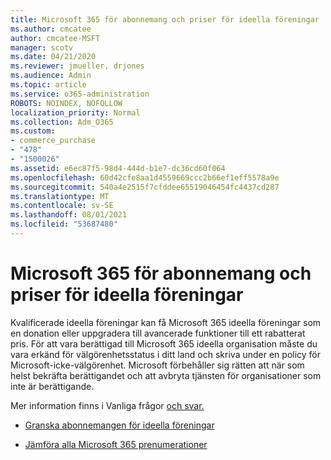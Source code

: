 ```yaml
---
title: Microsoft 365 för abonnemang och priser för ideella föreningar
ms.author: cmcatee
author: cmcatee-MSFT
manager: scotv
ms.date: 04/21/2020
ms.reviewer: jmueller, drjones
ms.audience: Admin
ms.topic: article
ms.service: o365-administration
ROBOTS: NOINDEX, NOFOLLOW
localization_priority: Normal
ms.collection: Adm_O365
ms.custom:
- commerce_purchase
- "478"
- "1500026"
ms.assetid: e6ec87f5-98d4-444d-b1e7-dc36cd60f064
ms.openlocfilehash: 60d42cfe8aa1d4559669ccc2b66ef1eff5578a9e
ms.sourcegitcommit: 540a4e2515f7cfddee65519046454fc4437cd287
ms.translationtype: MT
ms.contentlocale: sv-SE
ms.lasthandoff: 08/01/2021
ms.locfileid: "53687480"
---
```

# <a name="microsoft-365-for-nonprofit-plans-and-pricing"></a>Microsoft 365 för abonnemang och priser för ideella föreningar

Kvalificerade ideella föreningar kan få Microsoft 365 ideella föreningar som en donation eller uppgradera till avancerade funktioner till ett rabatterat pris. För att vara berättigad till Microsoft 365 ideella organisation [](https://go.microsoft.com/fwlink/p/?LinkID=330253) måste du vara erkänd för välgörenhetsstatus i ditt land och skriva under en policy för Microsoft-icke-välgörenhet. Microsoft förbehåller sig rätten att när som helst bekräfta berättigandet och att avbryta tjänsten för organisationer som inte är berättigande.
  
Mer information finns i Vanliga frågor [och svar.](https://products.office.com/nonprofit/office-365-nonprofit)
  
- [Granska abonnemangen för ideella föreningar](https://products.office.com/nonprofit/office-365-nonprofit-plans-and-pricing?tab=1)

- [Jämföra alla Microsoft 365 prenumerationer](https://products.office.com/business/compare-more-office-365-for-business-plans)